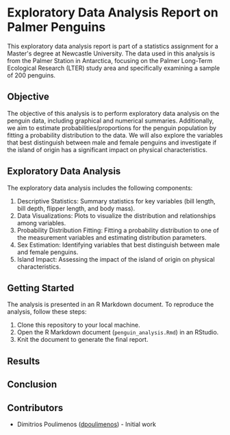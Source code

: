 # Exploratory Data Analysis Report on Palmer Penguins

This exploratory data analysis report is part of a statistics assignment for a Master's degree at Newcastle University. The data used in this analysis is from the Palmer Station in Antarctica, focusing on the Palmer Long-Term Ecological Research (LTER) study area and specifically examining a sample of 200 penguins.

## Objective

The objective of this analysis is to perform exploratory data analysis on the penguin data, including graphical and numerical summaries. Additionally, we aim to estimate probabilities/proportions for the penguin population by fitting a probability distribution to the data. We will also explore the variables that best distinguish between male and female penguins and investigate if the island of origin has a significant impact on physical characteristics.

## Exploratory Data Analysis

The exploratory data analysis includes the following components:

1. Descriptive Statistics: Summary statistics for key variables (bill length, bill depth, flipper length, and body mass).
2. Data Visualizations: Plots to visualize the distribution and relationships among variables.
3. Probability Distribution Fitting: Fitting a probability distribution to one of the measurement variables and estimating distribution parameters.
4. Sex Estimation: Identifying variables that best distinguish between male and female penguins.
5. Island Impact: Assessing the impact of the island of origin on physical characteristics.

## Getting Started

The analysis is presented in an R Markdown document. To reproduce the analysis, follow these steps:

1. Clone this repository to your local machine.
2. Open the R Markdown document (`penguin_analysis.Rmd`) in an RStudio.
3. Knit the document to generate the final report.

## Results

## Conclusion

## Contributors

- Dimitrios Poulimenos ([dpoulimenos](https://www.linkedin.com/in/dpoulimenos/)) - Initial work 

